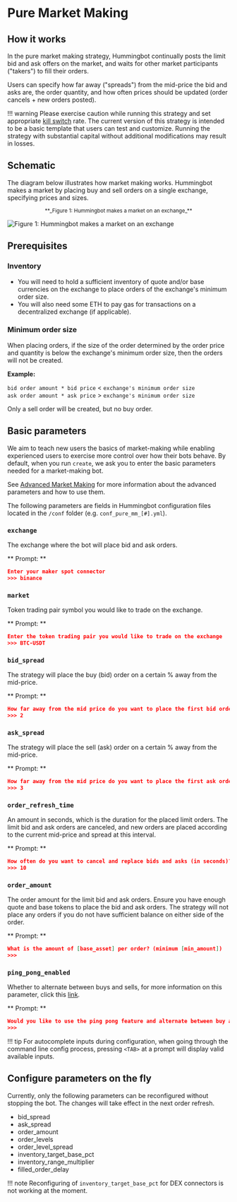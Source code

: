 # Pure Market Making

## How it works

In the pure market making strategy, Hummingbot continually posts the limit bid and ask offers on the market, and waits for other market participants ("takers") to fill their orders.

Users can specify how far away ("spreads") from the mid-price the bid and asks are, the order quantity, and how often prices should be updated (order cancels + new orders posted).

!!! warning
    Please exercise caution while running this strategy and set appropriate [kill switch](/features/kill-switch/) rate. The current version of this strategy is intended to be a basic template that users can test and customize. Running the strategy with substantial capital without additional modifications may result in losses.

## Schematic

The diagram below illustrates how market making works. Hummingbot makes a market by placing buy and sell orders on a single exchange, specifying prices and sizes.

<small>
  <center>**_Figure 1: Hummingbot makes a market on an exchange_**</center>
</small>

![Figure 1: Hummingbot makes a market on an exchange](/assets/img/pure-mm.png)

## Prerequisites

### Inventory

- You will need to hold a sufficient inventory of quote and/or base currencies on the exchange to place orders of the exchange's minimum order size.
- You will also need some ETH to pay gas for transactions on a decentralized exchange (if applicable).

### Minimum order size

When placing orders, if the size of the order determined by the order price and quantity is below the exchange's minimum order size, then the orders will not be created.

**Example:**

`bid order amount * bid price` < `exchange's minimum order size`<br/>
`ask order amount * ask price` > `exchange's minimum order size`

Only a sell order will be created, but no buy order.

## Basic parameters

We aim to teach new users the basics of market-making while enabling experienced users to exercise more control over how their bots behave. By default, when you run `create`, we ask you to enter the basic parameters needed for a market-making bot.

See [Advanced Market Making](/strategies/adv-market-making) for more information about the advanced parameters and how to use them.

The following parameters are fields in Hummingbot configuration files located in the `/conf` folder (e.g. `conf_pure_mm_[#].yml`).

### `exchange`

The exchange where the bot will place bid and ask orders.

** Prompt: **

```json
Enter your maker spot connector
>>> binance
```

### `market`

Token trading pair symbol you would like to trade on the exchange.

** Prompt: **

```json
Enter the token trading pair you would like to trade on the exchange
>>> BTC-USDT
```

### `bid_spread`

The strategy will place the buy (bid) order on a certain % away from the mid-price.

** Prompt: **

```json
How far away from the mid price do you want to place the first bid order?
>>> 2
```

### `ask_spread`

The strategy will place the sell (ask) order on a certain % away from the mid-price.

** Prompt: **

```json
How far away from the mid price do you want to place the first ask order?
>>> 3
```

### `order_refresh_time`

An amount in seconds, which is the duration for the placed limit orders. The limit bid and ask orders are canceled, and new orders are placed according to the current mid-price and spread at this interval.

** Prompt: **

```json
How often do you want to cancel and replace bids and asks (in seconds)?
>>> 10
```

### `order_amount`

The order amount for the limit bid and ask orders. Ensure you have enough quote and base tokens to place the bid and ask orders. The strategy will not place any orders if you do not have sufficient balance on either side of the order. <br/>

** Prompt: **

```json
What is the amount of [base_asset] per order? (minimum [min_amount])
>>>
```

### `ping_pong_enabled`

Whether to alternate between buys and sells, for more information on this parameter, click this [link](https://docs.hummingbot.io/strategies/ping-pong/).

** Prompt: **

```json
Would you like to use the ping pong feature and alternate between buy and sell orders after fills?
>>>
```

!!! tip
    For autocomplete inputs during configuration, when going through the command line config process, pressing `<TAB>` at a prompt will display valid available inputs.

## **Configure parameters on the fly**

Currently, only the following parameters can be reconfigured without stopping the bot. The changes will take effect in the next order refresh.

- bid_spread
- ask_spread
- order_amount
- order_levels
- order_level_spread
- inventory_target_base_pct
- inventory_range_multiplier
- filled_order_delay

!!! note
    Reconfiguring of `inventory_target_base_pct` for DEX connectors is not working at the moment.
